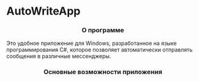 # AutoWriteApp
<h3 align="center">О программе</h3>
Это удобное приложение для Windows, разработанное на языке программирования C#, которое позволяет автоматически отправлять сообщения в различные мессенджеры.
<h3 align="center">Основные возможности приложения</h3>
  
